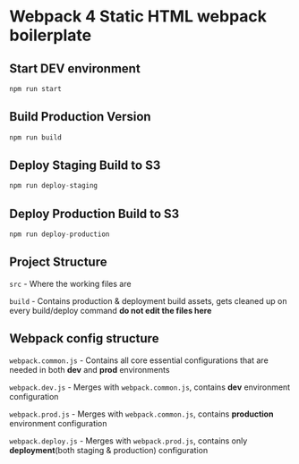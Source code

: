 # Webpack 4 Static HTML webpack boilerplate

## Start DEV environment

```javascript
npm run start
```

## Build Production Version

```javascript
npm run build
```

## Deploy Staging Build to S3
```javascript
npm run deploy-staging
```

## Deploy Production Build to S3
```javascript
npm run deploy-production
```

## Project Structure

`src` - Where the working files are

`build` - Contains production & deployment build assets, gets cleaned up on every build/deploy command **do not edit the files here**

## Webpack config structure

`webpack.common.js` - Contains all core essential configurations that are needed in both **dev** and **prod** environments

`webpack.dev.js` - Merges with `webpack.common.js`, contains **dev** environment configuration

`webpack.prod.js` - Merges with `webpack.common.js`, contains **production** environment configuration

`webpack.deploy.js` - Merges with `webpack.prod.js`, contains only **deployment**(both staging & production) configuration
